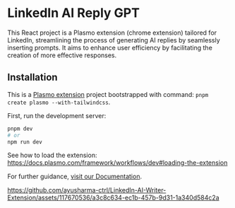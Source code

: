 
# LinkedIn AI Reply GPT

This React project is a Plasmo extension (chrome extension) tailored for LinkedIn, streamlining the process of generating AI replies by seamlessly inserting prompts. It aims to enhance user efficiency by facilitating the creation of more effective responses.


## Installation

This is a [Plasmo extension](https://docs.plasmo.com/) project bootstrapped with command: `pnpm create plasmo --with-tailwindcss`.

First, run the development server:

```bash
pnpm dev
# or
npm run dev
```

See how to load the extension: https://docs.plasmo.com/framework/workflows/dev#loading-the-extension

For further guidance, [visit our Documentation](https://docs.plasmo.com/).

https://github.com/ayusharma-ctrl/LinkedIn-AI-Writer-Extension/assets/117670536/a3c8c634-ec1b-457b-9d31-1a340d584c2a

